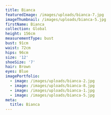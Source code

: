```yaml
---
title: Bianca
featuredImage: /images/uploads/bianca-7.jpg
imageThumbnail: /images/uploads/bianca-5.jpg
firstName: Bianca
collection: Global
height: 156cm
measurementType: bust
bust: 91cm
waist: 72cm
hips: 96cm
size: '12'
shoeSize: '7'
hair: Brown
eyes: Blue
imagePortfolio:
  - image: /images/uploads/bianca-2.jpg
  - image: /images/uploads/bianca-8.jpg
  - image: /images/uploads/bianca-1.jpg
  - image: /images/uploads/bianca-5.jpg
meta:
  title: Bianca
---
```


